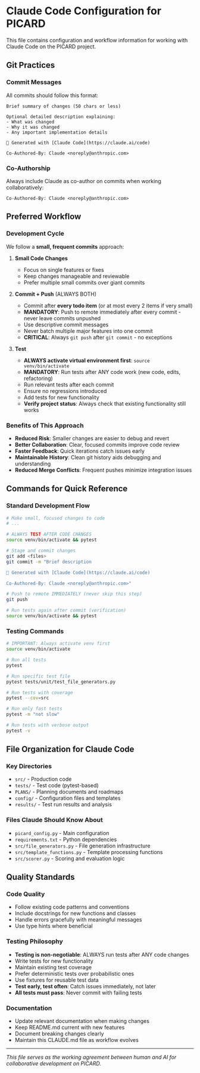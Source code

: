# Claude Code Configuration for PICARD

This file contains configuration and workflow information for working with Claude Code on the PICARD project.

## Git Practices

### Commit Messages
All commits should follow this format:
```
Brief summary of changes (50 chars or less)

Optional detailed description explaining:
- What was changed
- Why it was changed  
- Any important implementation details

🤖 Generated with [Claude Code](https://claude.ai/code)

Co-Authored-By: Claude <noreply@anthropic.com>
```

### Co-Authorship
Always include Claude as co-author on commits when working collaboratively:
```
Co-Authored-By: Claude <noreply@anthropic.com>
```

## Preferred Workflow

### Development Cycle
We follow a **small, frequent commits** approach:

1. **Small Code Changes** 
   - Focus on single features or fixes
   - Keep changes manageable and reviewable
   - Prefer multiple small commits over giant commits

2. **Commit + Push** (ALWAYS BOTH)
   - Commit after **every todo item** (or at most every 2 items if very small)
   - **MANDATORY**: Push to remote immediately after every commit - never leave commits unpushed
   - Use descriptive commit messages
   - Never batch multiple major features into one commit
   - **CRITICAL**: Always `git push` after `git commit` - no exceptions

3. **Test**
   - **ALWAYS activate virtual environment first**: `source venv/bin/activate`
   - **MANDATORY**: Run tests after ANY code work (new code, edits, refactoring)
   - Run relevant tests after each commit
   - Ensure no regressions introduced
   - Add tests for new functionality
   - **Verify project status**: Always check that existing functionality still works

### Benefits of This Approach
- **Reduced Risk**: Smaller changes are easier to debug and revert
- **Better Collaboration**: Clear, focused commits improve code review
- **Faster Feedback**: Quick iterations catch issues early
- **Maintainable History**: Clean git history aids debugging and understanding
- **Reduced Merge Conflicts**: Frequent pushes minimize integration issues

## Commands for Quick Reference

### Standard Development Flow
```bash
# Make small, focused changes to code
# ...

# ALWAYS TEST AFTER CODE CHANGES
source venv/bin/activate && pytest

# Stage and commit changes
git add <files>
git commit -m "Brief description

🤖 Generated with [Claude Code](https://claude.ai/code)

Co-Authored-By: Claude <noreply@anthropic.com>"

# Push to remote IMMEDIATELY (never skip this step)
git push

# Run tests again after commit (verification)
source venv/bin/activate && pytest
```

### Testing Commands
```bash
# IMPORTANT: Always activate venv first
source venv/bin/activate

# Run all tests
pytest

# Run specific test file
pytest tests/unit/test_file_generators.py

# Run tests with coverage
pytest --cov=src

# Run only fast tests
pytest -m "not slow"

# Run tests with verbose output
pytest -v
```

## File Organization for Claude Code

### Key Directories
- `src/` - Production code
- `tests/` - Test code (pytest-based)
- `PLANS/` - Planning documents and roadmaps
- `config/` - Configuration files and templates
- `results/` - Test run results and analysis

### Files Claude Should Know About
- `picard_config.py` - Main configuration
- `requirements.txt` - Python dependencies  
- `src/file_generators.py` - File generation infrastructure
- `src/template_functions.py` - Template processing functions
- `src/scorer.py` - Scoring and evaluation logic

## Quality Standards

### Code Quality
- Follow existing code patterns and conventions
- Include docstrings for new functions and classes
- Handle errors gracefully with meaningful messages
- Use type hints where beneficial

### Testing Philosophy
- **Testing is non-negotiable**: ALWAYS run tests after ANY code changes
- Write tests for new functionality
- Maintain existing test coverage
- Prefer deterministic tests over probabilistic ones
- Use fixtures for reusable test data
- **Test early, test often**: Catch issues immediately, not later
- **All tests must pass**: Never commit with failing tests

### Documentation
- Update relevant documentation when making changes
- Keep README.md current with new features
- Document breaking changes clearly
- Maintain this CLAUDE.md file as workflow evolves

---

*This file serves as the working agreement between human and AI for collaborative development on PICARD.*